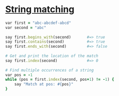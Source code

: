 [1]: http://rosettacode.org/wiki/String_matching

# [String matching][1]

```ruby
var first = "abc-abcdef-abcd"
var second = "abc"
 
say first.begins_with(second)       #=> true
say first.contains(second)          #=> true
say first.ends_with(second)         #=> false
 
# Get and print the location of the match
say first.index(second)             #=> 0
 
# Find multiple occurrences of a string
var pos = -1
while (pos = first.index(second, pos+1) != -1) {
    say "Match at pos: #{pos}"
}
```
